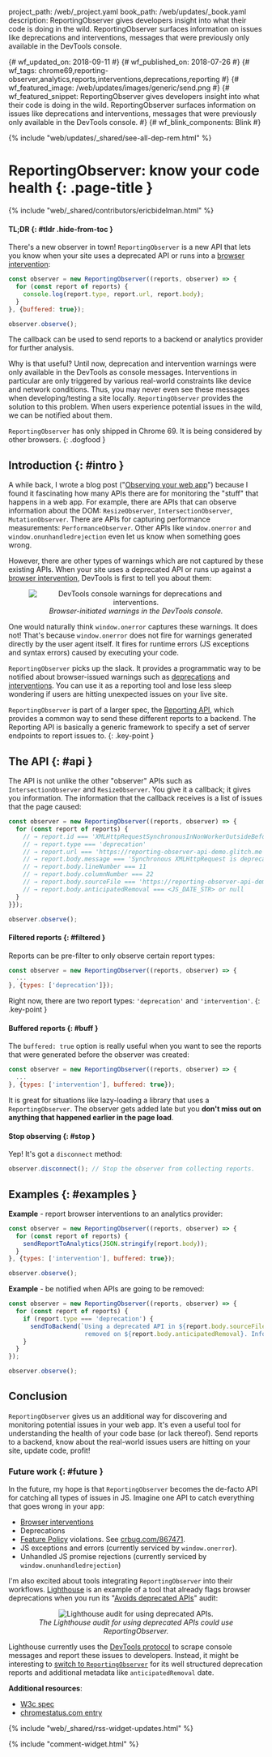 project_path: /web/_project.yaml
book_path: /web/updates/_book.yaml
description: ReportingObserver gives developers insight into what their code is doing in the wild. ReportingObserver surfaces information on issues like deprecations and interventions, messages that were previously only available in the DevTools console.

{# wf_updated_on: 2018-09-11 #}
{# wf_published_on: 2018-07-26 #}
{# wf_tags: chrome69,reporting-observer,analytics,reports,interventions,deprecations,reporting #}
{# wf_featured_image: /web/updates/images/generic/send.png #}
{# wf_featured_snippet: ReportingObserver gives developers insight into what their code is doing in the wild. ReportingObserver surfaces information on issues like deprecations and interventions, messages that were previously only available in the DevTools console. #}
{# wf_blink_components: Blink #}

{% include "web/updates/_shared/see-all-dep-rem.html" %}

# ReportingObserver: know your code health {: .page-title }

{% include "web/_shared/contributors/ericbidelman.html" %}

<style>
figure {
  text-align: center;
}
figcaption {
  font-style: italic;
}
</style>

#### TL;DR {: #tldr .hide-from-toc }

There's a new observer in town! `ReportingObserver` is a new API that lets you
know when your site uses a deprecated API or runs into a
[browser intervention][interventions]:

```js
const observer = new ReportingObserver((reports, observer) => {
  for (const report of reports) {
    console.log(report.type, report.url, report.body);
  }
}, {buffered: true});

observer.observe();
```

The callback can be used to send reports to a backend or analytics provider
for further analysis.

Why is that useful? Until now, deprecation and
intervention warnings were only available in the DevTools as console messages.
Interventions in particular are only triggered by various real-world constraints
like device and network conditions. Thus, you may never even see these messages
when developing/testing a site locally. `ReportingObserver` provides
the solution to this problem. When users experience potential issues in the wild,
we can be notified about them.

`ReportingObserver` has only shipped in Chrome 69. It is being considered by
other browsers.
{: .dogfood }

## Introduction {: #intro }

A while back, I wrote a blog post ("[Observing your web app](https://ericbidelman.tumblr.com/post/149032341876/observing-your-web-app)")
because I found it fascinating how many APIs there are for monitoring the
"stuff" that happens in a web app. For example, there are APIs that can observe
information about the DOM: `ResizeObserver`,
`IntersectionObserver`, `MutationObserver`. There are APIs for capturing
performance measurements: `PerformanceObserver`. Other
APIs like `window.onerror` and `window.onunhandledrejection` even let us know
when something goes wrong.

However, there are other types of warnings which are not captured by these
existing APIs. When your site uses a deprecated API or runs up
against a [browser intervention][interventions], DevTools is first to tell you
about them:

<figure>
  <img src="/web/updates/images/2018/07/reporting/consolewarnings.png"
       class="screenshot" alt="DevTools console warnings for deprecations and interventions."
       title="DevTools console warnings for deprecations and interventions.">
  <figcaption>Browser-initiated warnings in the DevTools console.</figcaption>
</figure>

One would naturally think `window.onerror` captures these warnings. It does not!
That's because `window.onerror` does not fire for warnings
generated directly by the user agent itself. It fires for runtime errors
(JS exceptions and syntax errors) caused by executing your code.

`ReportingObserver` picks up the slack. It provides a programmatic way to be
notified about browser-issued warnings such as [deprecations][deprecations]
and [interventions][interventions]. You can use it as a reporting tool and
lose less sleep wondering if users are hitting unexpected issues on your live
site.

`ReportingObserver` is part of a larger spec, the [Reporting API](/web/updates/2018/09/reportingapi),
which provides a common way to send these different reports to a backend.
The Reporting API is basically a generic framework to specify a set of server
endpoints to report issues to.
{: .key-point }

## The API {: #api }

The API is not unlike the other "observer" APIs such
as `IntersectionObserver` and `ResizeObserver`. You give it a callback;
it gives you information. The information that the callback receives is a
list of issues that the page caused:

```js
const observer = new ReportingObserver((reports, observer) => {
  for (const report of reports) {
    // → report.id === 'XMLHttpRequestSynchronousInNonWorkerOutsideBeforeUnload'
    // → report.type === 'deprecation'
    // → report.url === 'https://reporting-observer-api-demo.glitch.me'
    // → report.body.message === 'Synchronous XMLHttpRequest is deprecated...'
    // → report.body.lineNumber === 11
    // → report.body.columnNumber === 22
    // → report.body.sourceFile === 'https://reporting-observer-api-demo.glitch.me'
    // → report.body.anticipatedRemoval === <JS_DATE_STR> or null
  }
}});

observer.observe();
```

#### Filtered reports {: #filtered }

Reports can be pre-filter to only observe certain report types:

```js
const observer = new ReportingObserver((reports, observer) => {
  ...
}, {types: ['deprecation']});
```

Right now, there are two report types: `'deprecation'` and `'intervention'`.
{: .key-point }

#### Buffered reports {: #buff }

The `buffered: true` option is really useful when you want to see the
reports that were generated before the observer was created:

```js
const observer = new ReportingObserver((reports, observer) => {
  ...
}, {types: ['intervention'], buffered: true});
```

It is great for situations like lazy-loading a library that uses
a `ReportingObserver`. The observer gets added late but you
**don't miss out on anything that happened earlier in the page load**.

#### Stop observing {: #stop }

Yep! It's got a `disconnect` method:

```js
observer.disconnect(); // Stop the observer from collecting reports.
```

## Examples {: #examples }

**Example** - report browser interventions to an analytics provider:

```js
const observer = new ReportingObserver((reports, observer) => {
  for (const report of reports) {
    sendReportToAnalytics(JSON.stringify(report.body));
  }
}, {types: ['intervention'], buffered: true});

observer.observe();
```

**Example** - be notified when APIs are going to be removed:

```js
const observer = new ReportingObserver((reports, observer) => {
  for (const report of reports) {
    if (report.type === 'deprecation') {
      sendToBackend(`Using a deprecated API in ${report.body.sourceFile} which will be
                     removed on ${report.body.anticipatedRemoval}. Info: ${report.body.message}`);
    }
  }
});

observer.observe();
```

## Conclusion

`ReportingObserver` gives us an additional way for discovering and monitoring
potential issues in your web app. It's even a useful tool for understanding the
health of your code base (or lack thereof). Send reports to a backend,
know about the real-world issues users are hitting on your site, update
code, profit!

### Future work {: #future }

In the future, my hope is that `ReportingObserver` becomes the de-facto API
for catching all types of issues in JS. Imagine one API to catch everything
that goes wrong in your app:

- [Browser interventions][interventions]
- Deprecations
- [Feature Policy][featurepolicy] violations. See [crbug.com/867471](https://bugs.chromium.org/p/chromium/issues/detail?id=867471).
- JS exceptions and errors (currently serviced by `window.onerror`).
- Unhandled JS promise rejections (currently serviced by `window.onunhandledrejection`)

I'm also excited about tools integrating `ReportingObserver` into
their workflows. [Lighthouse](/web/tools/lighthouse/) is an example of a tool
that already flags browser deprecations when you run its
"[Avoids deprecated APIs](/web/tools/lighthouse/audits/deprecated-apis)" audit:

<figure>
  <img src="/web/updates/images/2018/07/reporting/lighthouse_deprecations.png"
       class="screenshot" alt="Lighthouse audit for using deprecated APIs."
       title="Lighthouse audit for using deprecated APIs.">
  <figcaption>The Lighthouse audit for using deprecated APIs could use ReportingObserver.</figcaption>
</figure>

Lighthouse currently uses the [DevTools protocol](https://chromedevtools.github.io/devtools-protocol/)
to scrape console messages and report these issues to developers. Instead, it
might be interesting to [switch to `ReportingObserver`](https://github.com/GoogleChrome/lighthouse/issues/5707)
for its well structured deprecation reports and additional metadata like
`anticipatedRemoval` date.

**Additional resources**:

- [W3c spec][reportingobserver]
- [chromestatus.com entry][chromestatus]

{% include "web/_shared/rss-widget-updates.html" %}

{% include "comment-widget.html" %}

[spec]: https://w3c.github.io/reporting
[reportingobserver]: https://w3c.github.io/reporting/#observers
[explainer]: https://github.com/W3C/reporting/blob/master/EXPLAINER.md
[chromestatus]: https://www.chromestatus.com/feature/4691191559880704
[featurepolicy]: /web/updates/2018/06/feature-policy
[interventions]: https://www.chromestatus.com/features#intervention
[deprecations]: https://www.chromestatus.com/features#intervention
